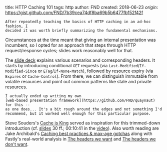 title: HTTP Caching 101
tags: http
author: FND
created: 2018-06-23
_origin_: https://gist.github.com/FND/7b39cea74df8ba69b5b6477fb152f42f

```intro
After repeatedly teaching the basics of HTTP caching in an ad-hoc fashion, I
decided it was worth briefly summarizing the fundamental mechanisms.
```

Circumstances at the time meant that giving an internal presentation was
incumbent, so I opted for an approach that steps through HTTP request/response
cycles; slides work reasonably well for that.

The [slide deck](./slides.html) explains various scenarios and corresponding
headers. It starts by introducing conditional `GET` requests (via
`Last-Modified`/`If-Modified-Since` or `ETag`/`If-None-Match`), followed by
resource expiry (via `Expires` or `Cache-Control`). From there, we can
distinguish immutable from volatile resources and point out common patterns like
stale and private resources.

```aside
I actually ended up writing my own
[web-based presentation framework](https://github.com/FND/quaynaut) for this --
as one does... It's a bit rough around the edges and not something I'd
recommend, but it worked well enough for this particular purpose.
```

Steve Souders's
[Cache is King](https://www.stevesouders.com/blog/2012/10/11/cache-is-king/)
served as inspiration for this trimmed-down introduction (cf.
[slides](https://www.slideshare.net/souders/cache-is-king) 30 ff.; 00:10:41 in
the [video](https://youtu.be/HKNZ-tQQnSY?t=641)). Also worth reading are Jake
Archibald's
[Caching best practices & max-age gotchas](https://jakearchibald.com/2016/caching-best-practices/)
along with Fastly's real-world analysis in
[The headers we want](https://www.fastly.com/blog/headers-we-want) and
[The headers we don't want](https://www.fastly.com/blog/headers-we-dont-want).
